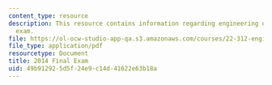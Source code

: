 ```yaml
---
content_type: resource
description: This resource contains information regarding engineering of nuclear reactors
  exam.
file: https://ol-ocw-studio-app-qa.s3.amazonaws.com/courses/22-312-engineering-of-nuclear-reactors-fall-2015/49b912925d5f24e9c14d41622e63b18a_MIT22_312F15_final_2014.pdf
file_type: application/pdf
resourcetype: Document
title: 2014 Final Exam
uid: 49b91292-5d5f-24e9-c14d-41622e63b18a
---
```

